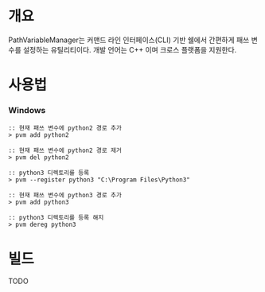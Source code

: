 # 개요
 PathVariableManager는 커맨드 라인 인터페이스(CLI) 기반 쉘에서 간편하게 패쓰 변수를 설정하는 유틸리티이다. 개발 언어는 C++ 이며 크로스 플랫폼을 지원한다.

# 사용법

### Windows 

    :: 현재 패쓰 변수에 python2 경로 추가
    > pvm add python2
    
    :: 현재 패쓰 변수에 python2 경로 제거
    > pvm del python2
    
    :: python3 디렉토리를 등록
    > pvm --register python3 "C:\Program Files\Python3"

    :: 현재 패쓰 변수에 python3 경로 추가
    > pvm add python3
    
    :: python3 디렉토리를 등록 해지
    > pvm dereg python3

# 빌드

TODO